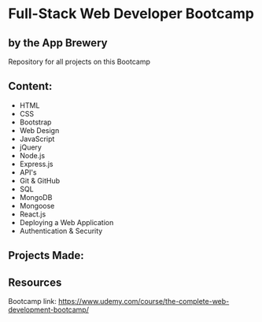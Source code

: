 # Full-Stack Web Developer Bootcamp
## by the App Brewery

Repository for all projects on this Bootcamp

## Content:

- HTML
- CSS
- Bootstrap
- Web Design
- JavaScript
- jQuery
- Node.js
- Express.js
- API's
- Git & GitHub
- SQL
- MongoDB
- Mongoose
- React.js
- Deploying a Web Application
- Authentication & Security

## Projects Made:

## Resources

Bootcamp link: https://www.udemy.com/course/the-complete-web-development-bootcamp/